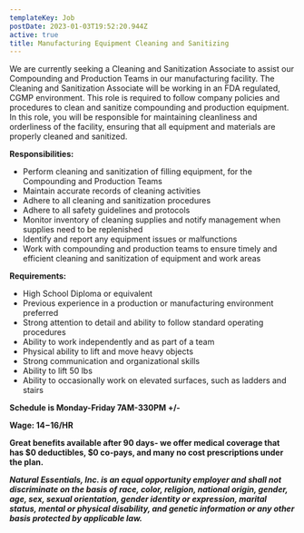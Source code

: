 ```yaml
---
templateKey: Job
postDate: 2023-01-03T19:52:20.944Z
active: true
title: Manufacturing Equipment Cleaning and Sanitizing
---
```

<!--StartFragment-->

We are currently seeking a Cleaning and Sanitization Associate to assist our Compounding and Production Teams in our manufacturing facility. The Cleaning and Sanitization Associate will be working in an FDA regulated, CGMP environment. This role is required to follow company policies and procedures to clean and sanitize compounding and production equipment. In this role, you will be responsible for maintaining cleanliness and orderliness of the facility, ensuring that all equipment and materials are properly cleaned and sanitized.

**Responsibilities:**

* Perform cleaning and sanitization of filling equipment, for the Compounding and Production Teams
* Maintain accurate records of cleaning activities
* Adhere to all cleaning and sanitization procedures
* Adhere to all safety guidelines and protocols
* Monitor inventory of cleaning supplies and notify management when supplies need to be replenished
* Identify and report any equipment issues or malfunctions
* Work with compounding and production teams to ensure timely and efficient cleaning and sanitization of equipment and work areas

**Requirements:**

* High School Diploma or equivalent
* Previous experience in a production or manufacturing environment preferred
* Strong attention to detail and ability to follow standard operating procedures
* Ability to work independently and as part of a team
* Physical ability to lift and move heavy objects
* Strong communication and organizational skills
* Ability to lift 50 lbs
* Ability to occasionally work on elevated surfaces, such as ladders and stairs

**Schedule is Monday-Friday 7AM-330PM +/-**

**Wage: $14-$16/HR**

**Great benefits available after 90 days- we offer medical coverage that has $0 deductibles, $0 co-pays, and many no cost prescriptions under the plan.**

***Natural Essentials, Inc. is an equal opportunity employer and shall not discriminate on the basis of race, color, religion, national origin, gender, age, sex, sexual orientation, gender identity or expression, marital status, mental or physical disability, and genetic information or any other basis protected by applicable law.***

<!--EndFragment-->